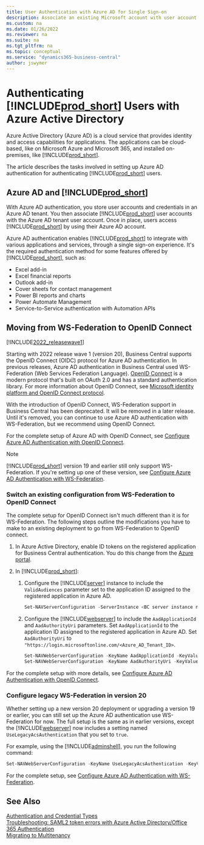 ```yaml
---
title: User Authentication with Azure AD for Single Sign-on
description: Associate an existing Microsoft account with user account to achieve single sign-on between the Web client and Microsoft 365.
ms.custom: na
ms.date: 01/26/2022
ms.reviewer: na
ms.suite: na
ms.tgt_pltfrm: na
ms.topic: conceptual
ms.service: "dynamics365-business-central"
author: jswymer
---
```

# Authenticating [!INCLUDE[prod_short](../developer/includes/prod_short.md)] Users with Azure Active Directory 

Azure Active Directory \(Azure AD\) is a cloud service that provides identity and access capabilities for applications. The applications can be cloud-based, like on Microsoft Azure and  Microsoft 365, and installed on-premises, like [!INCLUDE[prod_short](../developer/includes/prod_short.md)].

The article describes the tasks involved in setting up Azure AD authentication for authenticating [!INCLUDE[prod_short](../developer/includes/prod_short.md)] users.

## Azure AD and [!INCLUDE[prod_short](../developer/includes/prod_short.md)]

With Azure AD authentication, you store user accounts and credentials in an Azure AD tenant. You then associate [!INCLUDE[prod_short](../developer/includes/prod_short.md)] user accounts with the Azure AD tenant user account. Once in place, users access [!INCLUDE[prod_short](../developer/includes/prod_short.md)] by using their Azure AD account.  

Azure AD authentication enables [!INCLUDE[prod_short](../developer/includes/prod_short.md)] to integrate with various applications and services, through a single sign-on experience. It's the required authentication method for some features offered by [!INCLUDE[prod_short](../developer/includes/prod_short.md)], such as:  

- Excel add-in
- Excel financial reports
- Outlook add-in
- Cover sheets for contact management
- Power BI reports and charts
- Power Automate Management
- Service-to-Service authentication with Automation APIs

## Moving from WS-Federation to OpenID Connect

[!INCLUDE[2022_releasewave1](../includes/2022_releasewave1.md)]

Starting with 2022 release wave 1 (version 20), Business Central supports the OpenID Connect (OIDC) protocol for Azure AD authentication. In previous releases, Azure AD authentication in Business Central used WS-Federation (Web Services Federation Language). [OpenID Connect](https://openid.net/connect/) is a modern protocol that's built on OAuth 2.0 and has a standard authentication library. For more information about OpenID Connect, see [Microsoft identity platform and OpenID Connect protocol](azure/active-directory/develop/v2-protocols-oidc).

With the introduction of OpenID Connect, WS-Federation support in Business Central has been deprecated. It will be removed in a later release. Until it's removed, you can continue to use Azure AD authentication with WS-Federation, but we recommend using OpenID Connect.

For the complete setup of Azure AD with OpenID Connect, see [Configure Azure AD Authentication with OpenID Connect](authenticating-users-with-azure-ad-openid-connect.md).

> [!NOTE]
> [!INCLUDE[prod_short](../developer/includes/prod_short.md)] version 19 and earlier still only support WS-Federation. If you're setting up one of these version, see [Configure Azure AD Authentication with WS-Federation](authenticating-users-with-azure-active-directory.md).

### Switch an existing configuration from WS-Federation to OpenID Connect

The complete setup for OpenID Connect isn't much different than it is for WS-Federation. The following steps outline the modifications you have to make to an existing deployment to go from WS-Federation to OpenID connect.

1. In Azure Active Directory, enable ID tokens on the registered application for Business Central authentication. You do this change from the [Azure portal](https://portal.azure.com).
2. In [!INCLUDE[prod_short](../developer/includes/prod_short.md)]:

    1. Configure the [!INCLUDE[server](../developer/includes/server.md)] instance to include the `ValidAudiences` parameter set to the application ID assigned to the registered application in Azure AD.

        ```powershell
        Set-NAVServerConfiguration -ServerInstance <BC server instance name>  -KeyName ValidAudiences -KeyValue "<application ID>"
        ```

    2. Configure the [!INCLUDE[webserver](../developer/includes/webserver.md)] to include the `AadApplicationId` and `AadAuthorityUri` parameters. Set `AadApplicationId` to the application ID assigned to the registered application in Azure AD. Set `AadAuthorityUri` to `"https://login.microsoftonline.com/<Azure_AD_Tenant_ID>`.

        ```powershell 
        Set-NAVWebServerConfiguration -KeyName AadApplicationId -KeyValue "<Azure_AD_Application_ID>"
        Set-NAVWebServerConfiguration -KeyName AadAuthorityUri -KeyValue "https://login.microsoftonline.com/<Azure_AD_Tenant_ID>"
        ```

For the complete setup with more details, see [Configure Azure AD Authentication with OpenID Connect](authenticating-users-with-azure-ad-openid-connect.md).

### Configure legacy WS-Federation in version 20

Whether setting up a new version 20 deployment or upgrading a version 19 or earlier, you can still set up the Azure AD authentication use WS-Federation for now. The full setup is the same as in earlier versions, except the [!INCLUDE[webserver](../developer/includes/webserver.md)] now includes a setting named `UseLegacyAcsAuthentication` that you set to `true`.

For example, using the [!INCLUDE[adminshell](../developer/includes/adminshell.md)], you run the following command:

```powershell
Set-NAVWebServerConfiguration -KeyName UseLegacyAcsAuthentication -KeyValue "true"
```

For the complete setup, see [Configure Azure AD Authentication with WS-Federation](authenticating-users-with-azure-active-directory.md).

## See Also  

[Authentication and Credential Types](Users-Credential-Types.md)  
[Troubleshooting: SAML2 token errors with Azure Active Directory/Office 365 Authentication](troubleshooting-SAML2-token-not-valid-because-validity-period-ended.md)  
[Migrating to Multitenancy](../deployment/migrating-to-multitenancy.md)
